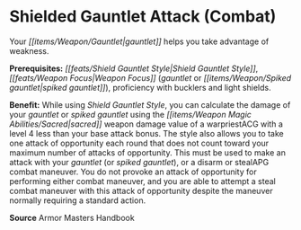 ﻿---
cssclass: [feats]

---
# Shielded Gauntlet Attack (Combat)

Your _[[items/Weapon/Gauntlet|gauntlet]]_ helps you take advantage of weakness.

**Prerequisites:** _[[feats/Shield _Gauntlet_ Style|Shield _Gauntlet_ Style]]_, _[[feats/Weapon Focus|Weapon Focus]]_ (_gauntlet_ or _[[items/Weapon/Spiked gauntlet|spiked gauntlet]]_), proficiency with bucklers and light shields.

**Benefit:** While using _Shield _Gauntlet_ Style_, you can calculate the damage of your _gauntlet_ or _spiked gauntlet_ using the _[[items/Weapon Magic Abilities/Sacred|sacred]]_ weapon damage value of a warpriestACG with a level 4 less than your base attack bonus. The style also allows you to take one attack of opportunity each round that does not count toward your maximum number of attacks of opportunity. This must be used to make an attack with your _gauntlet_ (or _spiked gauntlet_), or a disarm or stealAPG combat maneuver. You do not provoke an attack of opportunity for performing either combat maneuver, and you are able to attempt a steal combat maneuver with this attack of opportunity despite the maneuver normally requiring a standard action.

**Source** Armor Masters Handbook
